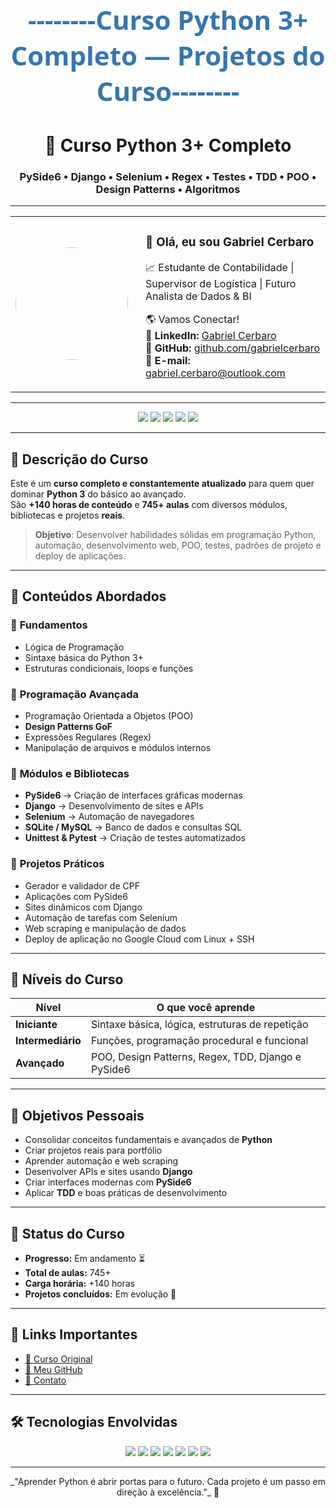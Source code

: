 <!-- Banner Personalizado -->
<p align="center" style="font-size: 42px; font-family: 'Segoe UI', Tahoma, Geneva, Verdana, sans-serif; font-weight: bold; color: #3776AB; margin-top: 20px;">
  --------Curso Python 3+ Completo — Projetos do Curso--------
</p>

<h1 align="center">🐍 Curso Python 3+ Completo</h1>
<h3 align="center">PySide6 • Django • Selenium • Regex • Testes • TDD • POO • Design Patterns • Algoritmos</h3>

---

<!-- Foto + Contatos lado a lado -->
<table align="center">
  <tr>
    <td align="center">
      <img src="https://github.com/gabrielcerbaro.png" width="180" style="border-radius: 50%;">
    </td>
    <td align="left" style="padding-left: 20px;">
      <h3>👋 Olá, eu sou <strong>Gabriel Cerbaro</strong></h3>
      <p>📈 Estudante de Contabilidade | Supervisor de Logística | Futuro Analista de Dados & BI</p>
      <p>
        🌎 Vamos Conectar!<br>
        💼 <strong>LinkedIn:</strong> <a href="https://www.linkedin.com/in/gabriel-cerbaro-4703b4239/">Gabriel Cerbaro</a><br>
        📌 <strong>GitHub:</strong> <a href="https://github.com/gabrielcerbaro">github.com/gabrielcerbaro</a><br>
        📧 <strong>E-mail:</strong> <a href="mailto:gabriel.cerbaro@outlook.com">gabriel.cerbaro@outlook.com</a>
      </p>
    </td>
  </tr>
</table>

---

<p align="center">
  <img src="https://img.shields.io/badge/Python-3%2B-blue?logo=python&logoColor=white">
  <img src="https://img.shields.io/badge/Status-Em%20Andamento-yellow">
  <img src="https://img.shields.io/badge/Aulas-745%2B-orange">
  <img src="https://img.shields.io/badge/Projetos%20Reais-Sim-brightgreen">
  <img src="https://img.shields.io/badge/Linguagem-Python3-blue">
</p>

---

## 📌 Descrição do Curso
Este é um **curso completo e constantemente atualizado** para quem quer dominar **Python 3** do básico ao avançado.  
São **+140 horas de conteúdo** e **745+ aulas** com diversos módulos, bibliotecas e projetos **reais**.

> **Objetivo**: Desenvolver habilidades sólidas em programação Python, automação, desenvolvimento web, POO, testes, padrões de projeto e deploy de aplicações.

---

## 🚀 Conteúdos Abordados

### 🔹 **Fundamentos**
- Lógica de Programação
- Sintaxe básica do Python 3+
- Estruturas condicionais, loops e funções

### 🔹 **Programação Avançada**
- Programação Orientada a Objetos (POO)
- **Design Patterns GoF**
- Expressões Regulares (Regex)
- Manipulação de arquivos e módulos internos

### 🔹 **Módulos e Bibliotecas**
- **PySide6** → Criação de interfaces gráficas modernas  
- **Django** → Desenvolvimento de sites e APIs  
- **Selenium** → Automação de navegadores  
- **SQLite / MySQL** → Banco de dados e consultas SQL  
- **Unittest & Pytest** → Criação de testes automatizados  

### 🔹 **Projetos Práticos**
- Gerador e validador de CPF
- Aplicações com PySide6
- Sites dinâmicos com Django
- Automação de tarefas com Selenium
- Web scraping e manipulação de dados
- Deploy de aplicação no Google Cloud com Linux + SSH

---

## 🧠 Níveis do Curso
| **Nível**         | **O que você aprende** |
|--------------------|-------------------------|
| **Iniciante**      | Sintaxe básica, lógica, estruturas de repetição |
| **Intermediário**  | Funções, programação procedural e funcional |
| **Avançado**       | POO, Design Patterns, Regex, TDD, Django e PySide6 |

---

## 🎯 Objetivos Pessoais
- Consolidar conceitos fundamentais e avançados de **Python**
- Criar projetos reais para portfólio
- Aprender automação e web scraping
- Desenvolver APIs e sites usando **Django**
- Criar interfaces modernas com **PySide6**
- Aplicar **TDD** e boas práticas de desenvolvimento

---

## 📌 Status do Curso
- **Progresso:** Em andamento ⏳  
- **Total de aulas:** 745+  
- **Carga horária:** +140 horas  
- **Projetos concluídos:** Em evolução 🚀  

---

## 📎 Links Importantes
- [📌 Curso Original](https://www.udemy.com/course/python-3-do-zero-ao-avancado/)
- [📂 Meu GitHub](https://github.com/gabrielcerbaro)
- [📧 Contato](mailto:gabriel.cerbaro@outlook.com)

---

## 🛠 Tecnologias Envolvidas
<p align="center">
  <img src="https://img.shields.io/badge/Python-3.11-blue?logo=python" />
  <img src="https://img.shields.io/badge/Django-Framework-green?logo=django" />
  <img src="https://img.shields.io/badge/Selenium-Automação-orange?logo=selenium" />
  <img src="https://img.shields.io/badge/PySide6-UI-ff69b4?logo=qt" />
  <img src="https://img.shields.io/badge/SQLite-DB-blue?logo=sqlite" />
  <img src="https://img.shields.io/badge/MySQL-DB-blue?logo=mysql" />
  <img src="https://img.shields.io/badge/TDD-Testes-blueviolet" />
</p>

---
<p align="center">_"Aprender Python é abrir portas para o futuro. Cada projeto é um passo em direção à excelência."_ 🚀</p>
